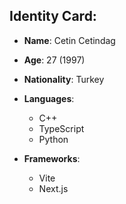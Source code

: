 ## Identity Card:
- **Name**: Cetin Cetindag

- **Age**: 27 (1997)
  
- **Nationality**: Turkey
 
- **Languages**:

   - C++
  	- TypeScript
  	- Python
 
- **Frameworks**:

  - Vite
  - Next.js
